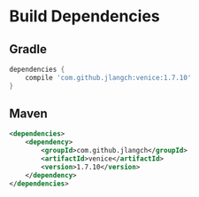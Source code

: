 # Build Dependencies


## Gradle

```groovy
dependencies {
    compile 'com.github.jlangch:venice:1.7.10'
}
```

## Maven

```xml
<dependencies>
    <dependency>
        <groupId>com.github.jlangch</groupId>
        <artifactId>venice</artifactId>
        <version>1.7.10</version>
    </dependency>
</dependencies>
```

